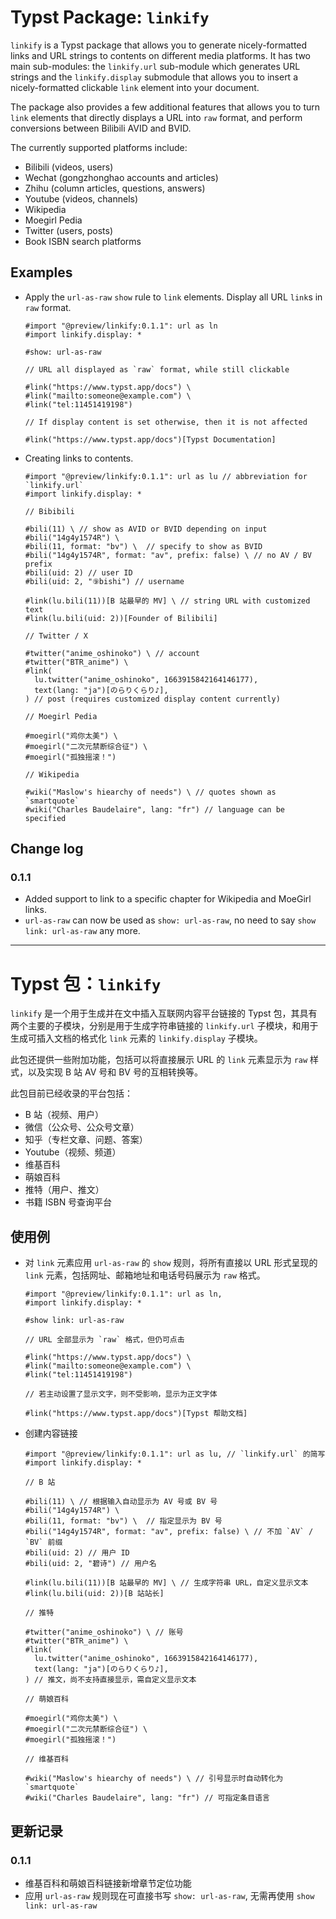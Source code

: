 # Typst Package: `linkify`

`linkify` is a Typst package that allows you to generate nicely-formatted links and URL strings to contents on different media platforms. It has two main sub-modules: the `linkify.url` sub-module which generates URL strings and the `linkify.display` submodule that allows you to insert a nicely-formatted clickable `link` element into your document.

The package also provides a few additional features that allows you to turn `link` elements that directly displays a URL into `raw` format, and perform conversions between Bilibili AVID and BVID.

The currently supported platforms include:

- Bilibili (videos, users)
- Wechat (gongzhonghao accounts and articles)
- Zhihu (column articles, questions, answers)
- Youtube (videos, channels)
- Wikipedia
- Moegirl Pedia
- Twitter (users, posts)
- Book ISBN search platforms

## Examples

* Apply the `url-as-raw` `show` rule to `link` elements. Display all URL `link`s in `raw` format.

    ```typst
    #import "@preview/linkify:0.1.1": url as ln
    #import linkify.display: *

    #show: url-as-raw

    // URL all displayed as `raw` format, while still clickable

    #link("https://www.typst.app/docs") \
    #link("mailto:someone@example.com") \
    #link("tel:11451419198")

    // If display content is set otherwise, then it is not affected

    #link("https://www.typst.app/docs")[Typst Documentation]
    ```


* Creating links to contents.

    ```typst
    #import "@preview/linkify:0.1.1": url as lu // abbreviation for `linkify.url`
    #import linkify.display: *

    // Bibibili

    #bili(11) \ // show as AVID or BVID depending on input
    #bili("14g4y1574R") \
    #bili(11, format: "bv") \  // specify to show as BVID
    #bili("14g4y1574R", format: "av", prefix: false) \ // no AV / BV prefix
    #bili(uid: 2) // user ID
    #bili(uid: 2, "⑨bishi") // username

    #link(lu.bili(11))[B 站最早的 MV] \ // string URL with customized text
    #link(lu.bili(uid: 2))[Founder of Bilibili]

    // Twitter / X

    #twitter("anime_oshinoko") \ // account
    #twitter("BTR_anime") \
    #link(
      lu.twitter("anime_oshinoko", 1663915842164146177),
      text(lang: "ja")[のらりくらり♪],
    ) // post (requires customized display content currently)

    // Moegirl Pedia

    #moegirl("鸡你太美") \
    #moegirl("二次元禁断综合征") \
    #moegirl("孤独摇滚！")

    // Wikipedia

    #wiki("Maslow's hiearchy of needs") \ // quotes shown as `smartquote`
    #wiki("Charles Baudelaire", lang: "fr") // language can be specified
    ```

## Change log

### 0.1.1

* Added support to link to a specific chapter for Wikipedia and MoeGirl links.
* `url-as-raw` can now be used as `show: url-as-raw`, no need to say `show link: url-as-raw` any more.

---

# Typst 包：`linkify`

`linkify` 是一个用于生成并在文中插入互联网内容平台链接的 Typst 包，其具有两个主要的子模块，分别是用于生成字符串链接的 `linkify.url` 子模块，和用于生成可插入文档的格式化 `link` 元素的 `linkify.display` 子模块。

此包还提供一些附加功能，包括可以将直接展示 URL 的 `link` 元素显示为 `raw` 样式，以及实现 B 站 AV 号和 BV 号的互相转换等。

此包目前已经收录的平台包括：

- B 站（视频、用户）
- 微信（公众号、公众号文章）
- 知乎（专栏文章、问题、答案）
- Youtube（视频、频道）
- 维基百科
- 萌娘百科
- 推特（用户、推文）
- 书籍 ISBN 号查询平台

## 使用例

* 对 `link` 元素应用 `url-as-raw` 的 `show` 规则，将所有直接以 URL 形式呈现的 `link` 元素，包括网址、邮箱地址和电话号码展示为 `raw` 格式。

    ```typst
    #import "@preview/linkify:0.1.1": url as ln,
    #import linkify.display: *

    #show link: url-as-raw

    // URL 全部显示为 `raw` 格式，但仍可点击

    #link("https://www.typst.app/docs") \
    #link("mailto:someone@example.com") \
    #link("tel:11451419198")

    // 若主动设置了显示文字，则不受影响，显示为正文字体

    #link("https://www.typst.app/docs")[Typst 帮助文档]
    ```


* 创建内容链接

    ```typst
    #import "@preview/linkify:0.1.1": url as lu, // `linkify.url` 的简写
    #import linkify.display: *

    // B 站

    #bili(11) \ // 根据输入自动显示为 AV 号或 BV 号
    #bili("14g4y1574R") \
    #bili(11, format: "bv") \  // 指定显示为 BV 号
    #bili("14g4y1574R", format: "av", prefix: false) \ // 不加 `AV` / `BV` 前缀
    #bili(uid: 2) // 用户 ID
    #bili(uid: 2, "碧诗") // 用户名

    #link(lu.bili(11))[B 站最早的 MV] \ // 生成字符串 URL，自定义显示文本
    #link(lu.bili(uid: 2))[B 站站长]

    // 推特

    #twitter("anime_oshinoko") \ // 账号
    #twitter("BTR_anime") \
    #link(
      lu.twitter("anime_oshinoko", 1663915842164146177),
      text(lang: "ja")[のらりくらり♪],
    ) // 推文，尚不支持直接显示，需自定义显示文本

    // 萌娘百科

    #moegirl("鸡你太美") \
    #moegirl("二次元禁断综合征") \
    #moegirl("孤独摇滚！")

    // 维基百科

    #wiki("Maslow's hiearchy of needs") \ // 引号显示时自动转化为 `smartquote`
    #wiki("Charles Baudelaire", lang: "fr") // 可指定条目语言
    ```

## 更新记录

### 0.1.1

* 维基百科和萌娘百科链接新增章节定位功能
* 应用 `url-as-raw` 规则现在可直接书写 `show: url-as-raw`, 无需再使用 `show link: url-as-raw`